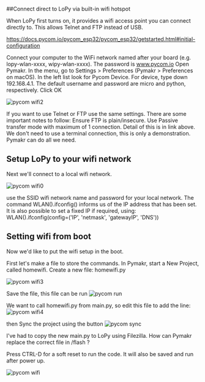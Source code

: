 ##Connect direct to LoPy via built-in wifi hotspot

When LoPy first turns on, it provides a wifi access point you can connect directly to.  This allows Telnet and FTP instead of USB.

https://docs.pycom.io/pycom_esp32/pycom_esp32/getstarted.html#initial-configuration

Connect your computer to the WiFi network named after your board (e.g. lopy-wlan-xxxx, wipy-wlan-xxxx). The password is www.pycom.io
Open Pymakr.
In the menu, go to Settings > Preferences (Pymakr > Preferences on macOS).
In the left list look for Pycom Device.
For device, type down 192.168.4.1. The default username and password are micro and python, respectively.
Click OK

![pycom wifi2](https://cloud.githubusercontent.com/assets/22086010/22530879/b706cbd0-e942-11e6-834b-07a59a1a17ff.png)

If you want to use Telnet or FTP use the same settings.  There are some important notes to follow:  Ensure FTP is plain/insecure.  Use Passive transfer mode with maximum of 1 connection.  Detail of this is in link above.  We don't need to use a terminal connection, this is only a demonstration.  Pymakr can do all we need.

##  Setup LoPy to your wifi network

Next we'll connect to a local wifi network.

![pycom wifi0](https://cloud.githubusercontent.com/assets/22086010/22532084/ef50f298-e949-11e6-826c-83ce3dd58db8.png)

use the SSID wifi network name and password for your local network.
The command WLAN().ifconfig() informs us of the IP address that has been set.  It is also possible to set a fixed IP if required, using:  WLAN().ifconfig(config=('IP', 'netmask', 'gatewayIP', 'DNS'))

## Setting wifi from boot

Now we'd like to put the wifi setup in the boot.

First let's make a file to store the commands.  In Pymakr, start a New Project, called homewifi.
Create a new file:  homewifi.py

![pycom wifi3](https://cloud.githubusercontent.com/assets/22086010/23890352/5aa2118c-08f6-11e7-874f-ce5f270949cc.png)

Save the file, this file can be run  ![pycom run](https://cloud.githubusercontent.com/assets/22086010/22411901/ad694bca-e70d-11e6-8eb2-de0ad677c8c2.PNG)

We want to call homewifi.py from main.py, so edit this file to add the line:
![pycom wifi4](https://cloud.githubusercontent.com/assets/22086010/22532613/243c9bf8-e94d-11e6-8c33-2c6bdefcff9a.png)

then Sync the project using the button  ![pycom sync](https://cloud.githubusercontent.com/assets/22086010/22532452/046d398c-e94c-11e6-9d42-430064f33c67.PNG)

I've had to copy the new main.py to LoPy using Filezilla.  How can Pymakr replace the correct file in /flash ?

Press CTRL-D for a soft reset to run the code.  It will also be saved and run after power up.

![pycom wifi](https://cloud.githubusercontent.com/assets/22086010/22529345/fa263920-e93b-11e6-9d96-b82c8daa90fa.png)
